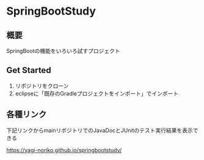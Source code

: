 # SpringBootStudy

## 概要

SpringBootの機能をいろいろ試すプロジェクト

## Get Started

1. リポジトリをクローン
2. eclipseに「既存のGradleプロジェクトをインポート」でインポート

## 各種リンク

下記リンクからmainリポジトリでのJavaDocとJUnitのテスト実行結果を表示できる

https://yagi-noriko.github.io/springbootstudy/
